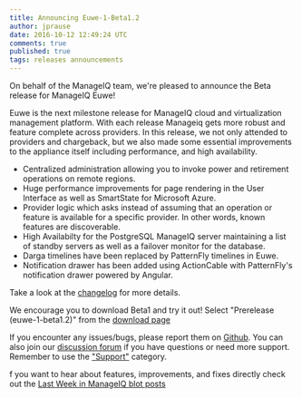 ```yaml
---
title: Announcing Euwe-1-Beta1.2 
author: jprause
date: 2016-10-12 12:49:24 UTC
comments: true
published: true
tags: releases announcements
---
```


On behalf of the ManageIQ team, we're pleased to announce the Beta release for ManageIQ Euwe! 

Euwe is the next milestone release for ManageIQ cloud and virtualization management platform. With each release Manageiq gets more robust and feature complete across providers. In this release, we not only attended to providers and chargeback, but we also made some essential improvements to the appliance itself including performance, and high availability.

* Centralized administration allowing you to invoke power and retirement operations on remote regions.
* Huge performance improvements for page rendering in the User Interface as well as SmartState for Microsoft Azure.
* Provider logic which asks instead of assuming that an operation or feature is available for a specific provider. In other words, known features are discoverable.
* High Availabilty for the PostgreSQL ManageIQ server maintaining a list of standby servers as well as a failover monitor for the database.
* Darga timelines have been replaced by PatternFly timelines in Euwe.
* Notification drawer has been added using ActionCable with PatternFly's notification drawer powered by Angular.

Take a look at the [changelog](https://github.com/ManageIQ/manageiq/blob/euwe/CHANGELOG.md/) for more details.

We encourage you to download Beta1 and try it out! Select "Prerelease (euwe-1-beta1.2)" from the [download page](http://manageiq.org/download/)

If you encounter any issues/bugs, please report them on [Github](https://github.com/ManageIQ/manageiq/issues). You can also join our [discussion forum](http://talk.manageiq.org/) if you have questions or need more support. Remember to use the ["Support"](http://talk.manageiq.org/c/support) category.

f you want to hear about features, improvements, and fixes directly check out the [Last Week in ManageIQ blot posts](http://manageiq.org/blog/tags/LWIMIQ/)
